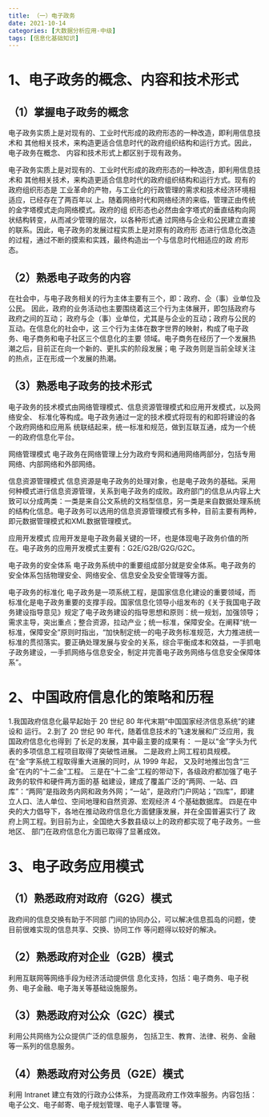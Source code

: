 ```yaml
---
title: （一）电子政务
date: 2021-10-14
categories: [大数据分析应用-中级]
tags: [信息化基础知识]
---
```



# 1、电子政务的概念、内容和技术形式 
## （1）掌握电子政务的概念 
电子政务实质上是对现有的、工业时代形成的政府形态的一种改造，即利用信息技术和 其他相关技术，来构造更适合信息时代的政府组织结构和运行方式。因此，电子政务在概念、 内容和技术形式上都区别于现有政务。

电子政务实质上是对现有的、工业时代形成的政府形态的一种改造，即利用信息技术和 其他相关技术，来构造更适合信息时代的政府组织结构和运行方式。现有的政府组织形态是 工业革命的产物，与工业化的行政管理的需求和技术经济环境相适应，已经存在了两百年以 上。随着网络时代和网络经济的来临，管理正由传统的金字塔模式走向网络模式。政府的组 织形态也必然由金字塔式的垂直结构向网状结构转变，从而减少管理的层次，以各种形式通 过网络与企业和公民建立直接的联系。因此，电子政务的发展过程实质上是对原有的政府形 态进行信息化改造的过程，通过不断的摸索和实践，最终构造出一个与信息时代相适应的政 府形态。

## （2）熟悉电子政务的内容 
在社会中，与电子政务相关的行为主体主要有三个，即：政府、企（事）业单位及公民。 因此，政府的业务活动也主要围绕着这三个行为主体展开，即包括政府与政府之间的互动； 政府与企（事）业单位，尤其是与企业的互动；政府与公民的互动。在信息化的社会中，这 三个行为主体在数字世界的映射，构成了电子政务、电子商务和电子社区三个信息化的主要 领域。电子商务在经历了一个发展热潮之后，目前正在向一个新的、更扎实的阶段发展；电 子政务则是当前全球关注的热点，正在形成一个发展的热潮。

## （3）熟悉电子政务的技术形式 
电子政务的技术模式由网络管理模式、信息资源管理模式和应用开发模式，以及网络安全、 标准化等构成。电子政务通过一定的技术模式将现有的和即将建设的各个政府网络和应用系 统联结起来，统一标准和规范，做到互联互通，成为一个统一的政府信息化平台。

网络管理模式
电子政务在网络管理上分为政府专网和通用网络两部分，包括专用网络、内部网络和外部网络。

信息资源管理模式
信息资源是电子政务的处理对象，也是电子政务的基础。采用何种模式进行信息资源管理，关系到电子政务的成败。政府部门的信息从内容上大致可以分成两类：一类是来自公文系统的文档型信息，另一类是来自数据处理系统的结构化信息。电子政务可以选用的信息资源管理模式有多种，目前主要有两种，即元数据管理模式和XML数据管理模式。

应用开发模式
应用开发是电子政务最关键的一环，也是体现电子政务价值的所在。电子政务的应用开发模式主要有：G2E/G2B/G2G/G2C。

电子政务的安全体系
电子政务系统中的重要组成部分就是安全体系。电子政务的安全体系包括物理安全、网络安全、信息安全及安全管理等方面。

电子政务的标准化
电子政务是一项系统工程，是国家信息化建设的重要领域，而标准化是电子政务重要的支撑手段。国家信息化领导小组发布的《关于我国电子政务建设指导意见》规定了电子政务建设的指导思想和原则：统一规划，加强领导；需求主导，突出重点；整合资源，拉动产业；统一标准，保障安全。在阐释“统一标准，保障安全”原则时指出，“加快制定统一的电子政务标准规范，大力推进统一标准的贯彻落实。要正确处理发展与安全的关系，综合平衡成本和效益，一手抓电子政务建设，一手抓网络与信息安全，制定并完善电子政务网络与信息安全保障体系”。

# 2、中国政府信息化的策略和历程 
1.我国政府信息化最早起始于 20 世纪 80 年代末期“中国国家经济信息系统”的建设和 运行。
2.到了 20 世纪 90 年代，随着信息技术的飞速发展和广泛应用，我国政府信息化也得到 了长足的发展，其中最主要的成果有：
一是以“金”字头为代表的多项信息工程项目取得了突破性进展。
二是政府上网工程初具规模。在“金”字系统工程取得重大进展的同时，从 1999 年起， 又及时地推出包含“三金”在内的“十二金”工程。
三是在“十二金”工程的带动下，各级政府都加强了电子政务的软件和硬件两方面的基 础建设，建成了覆盖广泛的“两网、一站、四库”：“两网”是指政务内网和政务外网；“一站”，是政府门户网站；“四库”，即建立人口、法人单位、空间地理和自然资源、宏观经济 4 个基础数据库。
四是在中央的大力倡导下，各地在推动政府信息化方面健康发展，并在全国普遍实行了 政府上网工程。到目前为止，全国绝大多数县级以上的政府都实现了电子政务。一些地区、 部门在政府信息化方面已取得了显著成效。

# 3、电子政务应用模式 
## （1）熟悉政府对政府（G2G）模式 
政府间的信息交换有助于不同部 门间的协同办公，可以解决信息孤岛的问题，使目前很难实现的信息共享、交换、协同工作 等问题得以较好的解决。
## （2）熟悉政府对企业（G2B）模式
利用互联网等网络手段为经济活动提供信 息化支持，包括：电子商务、电子税务、电子金融、电子海关等基础设施服务。
## （3）熟悉政府对公众（G2C）模式 
利用公共网络为公众提供广泛的信息服务， 包括卫生、教育、法律、税务、金融等一系列的信息服务。
## （4）熟悉政府对公务员（G2E）模式
利用 Intranet 建立有效的行政办公体系， 为提高政府工作效率服务。内容包括：电子公文、电子邮寄、电子规划管理、电子人事管理 等。